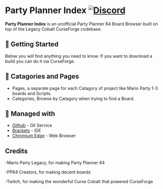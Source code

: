 # Party Planner Index [![Discord][discordImg]][discordLink]

**Party Planner Index** is an unofficial Party Planner 64 Board Browser built on top of the Legacy Cobalt CurseForge codebase.

## 🚀 Getting Started
Below you will find anything you need to know. If you want to download a build you can do it via CurseForge. 

## 📇 Catagories and Pages

* Pages, a separate page for each Catagory of project like Mario Party 1-3 boards and Scripts.
* Categories, Browse by Catagory when trying to find a Board.



## 🚀 Managed with 

* [Github](http://www.github.com/) - Git Service
* [Brackets](http://brackets.io/) - IDE
* [Chromium Edge](https://www.microsoftedgeinsider.com/) - Web Browser


## Credits

-Mario Party Legacy, for making Party Planner 64

-PP64 Creators, for making decent boards

-Twitch, for making the wonderful Curse Cobalt that powered CurseForge


[discordImg]: https://img.shields.io/discord/408412538003259412.svg?logo=discord&logoWidth=18&colorB=7289DA

[discordLink]: https://discord.gg/jVXQFNQ

